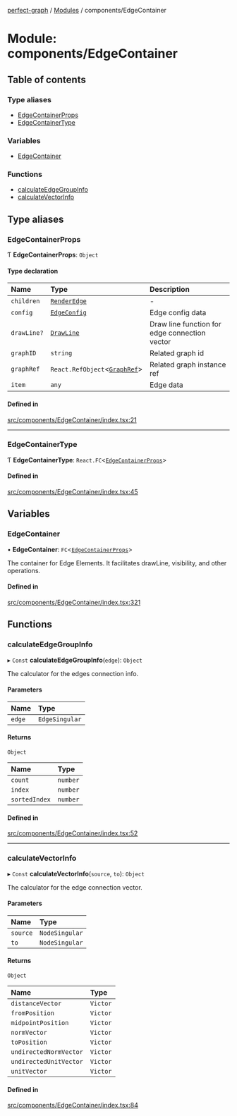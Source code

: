 [perfect-graph](../README.md) / [Modules](../modules.md) / components/EdgeContainer

# Module: components/EdgeContainer

## Table of contents

### Type aliases

- [EdgeContainerProps](components_EdgeContainer.md#edgecontainerprops)
- [EdgeContainerType](components_EdgeContainer.md#edgecontainertype)

### Variables

- [EdgeContainer](components_EdgeContainer.md#edgecontainer)

### Functions

- [calculateEdgeGroupInfo](components_EdgeContainer.md#calculateedgegroupinfo)
- [calculateVectorInfo](components_EdgeContainer.md#calculatevectorinfo)

## Type aliases

### EdgeContainerProps

Ƭ **EdgeContainerProps**: `Object`

#### Type declaration

| Name | Type | Description |
| :------ | :------ | :------ |
| `children` | [`RenderEdge`](type.md#renderedge) | - |
| `config` | [`EdgeConfig`](type.md#edgeconfig) | Edge config data |
| `drawLine?` | [`DrawLine`](type.md#drawline) | Draw line function for edge connection vector |
| `graphID` | `string` | Related graph id |
| `graphRef` | `React.RefObject`<[`GraphRef`](type.md#graphref)\> | Related graph instance ref |
| `item` | `any` | Edge data |

#### Defined in

[src/components/EdgeContainer/index.tsx:21](https://github.com/MaastrichtU-IDS/perfect-graph/blob/451d41e/src/components/EdgeContainer/index.tsx#L21)

___

### EdgeContainerType

Ƭ **EdgeContainerType**: `React.FC`<[`EdgeContainerProps`](components_EdgeContainer.md#edgecontainerprops)\>

#### Defined in

[src/components/EdgeContainer/index.tsx:45](https://github.com/MaastrichtU-IDS/perfect-graph/blob/451d41e/src/components/EdgeContainer/index.tsx#L45)

## Variables

### EdgeContainer

• **EdgeContainer**: `FC`<[`EdgeContainerProps`](components_EdgeContainer.md#edgecontainerprops)\>

The container for Edge Elements. It facilitates drawLine, visibility, and other
operations.

#### Defined in

[src/components/EdgeContainer/index.tsx:321](https://github.com/MaastrichtU-IDS/perfect-graph/blob/451d41e/src/components/EdgeContainer/index.tsx#L321)

## Functions

### calculateEdgeGroupInfo

▸ `Const` **calculateEdgeGroupInfo**(`edge`): `Object`

The calculator for the edges connection info.

#### Parameters

| Name | Type |
| :------ | :------ |
| `edge` | `EdgeSingular` |

#### Returns

`Object`

| Name | Type |
| :------ | :------ |
| `count` | `number` |
| `index` | `number` |
| `sortedIndex` | `number` |

#### Defined in

[src/components/EdgeContainer/index.tsx:52](https://github.com/MaastrichtU-IDS/perfect-graph/blob/451d41e/src/components/EdgeContainer/index.tsx#L52)

___

### calculateVectorInfo

▸ `Const` **calculateVectorInfo**(`source`, `to`): `Object`

The calculator for the edge connection vector.

#### Parameters

| Name | Type |
| :------ | :------ |
| `source` | `NodeSingular` |
| `to` | `NodeSingular` |

#### Returns

`Object`

| Name | Type |
| :------ | :------ |
| `distanceVector` | `Victor` |
| `fromPosition` | `Victor` |
| `midpointPosition` | `Victor` |
| `normVector` | `Victor` |
| `toPosition` | `Victor` |
| `undirectedNormVector` | `Victor` |
| `undirectedUnitVector` | `Victor` |
| `unitVector` | `Victor` |

#### Defined in

[src/components/EdgeContainer/index.tsx:84](https://github.com/MaastrichtU-IDS/perfect-graph/blob/451d41e/src/components/EdgeContainer/index.tsx#L84)
